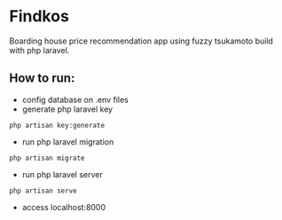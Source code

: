 # Findkos
Boarding house price recommendation app using fuzzy tsukamoto build with php laravel.

## How to run:
- config database on .env files
- generate php laravel key
```
php artisan key:generate
```
- run php laravel migration
```
php artisan migrate
```
- run php laravel server
```
php artisan serve
```
- access localhost:8000
